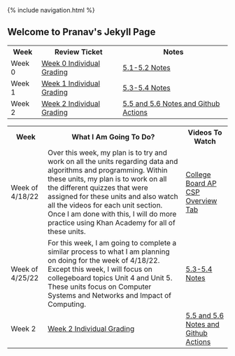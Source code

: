 {% include navigation.html %}

## Welcome to Pranav's Jekyll Page


<table>
  <tr>
    <th>
      Week
    </th>
    <th>
      Review Ticket
    </th>
    <th>
      Notes
    </th>
  </tr>
  <tr>
    <td>
      Week 0
    </td>
    <td>
      <a href="https://github.com/PranavP04/Pranav-Data-Structures-Repository-Tri-3/issues/1">Week 0 Individual Grading</a>
    </td>
    <td>
      <a href="5.1-5.2-Notes">5.1-5.2 Notes</a>
    </td>
  </tr>
  <tr>
    <td>
      Week 1
    </td>
    <td>
      <a href="https://github.com/PranavP04/Pranav-Data-Structures-Repository-Tri-3/issues/2">Week 1 Individual Grading</a>
    </td>
    <td>
      <a href="5.3-5.4-Notes">5.3-5.4 Notes</a>
    </td>
  </tr>
  <tr>
    <td>
      Week 2
    </td>
    <td>
      <a href="https://github.com/PranavP04/Pranav-Data-Structures-Repository-Tri-3/issues/3">Week 2 Individual Grading</a>
    </td>
    <td>
      <a href="5.5-5.6-Notes-and-Github-Actions">5.5 and 5.6 Notes and Github Actions</a>
    </td>
  </tr>
  </table>
  
  <table>
  <tr>
    <th>
      Week
    </th>
    <th>
      What I Am Going To Do?
    </th>
    <th>
      Videos To Watch
    </th>
  </tr>
  <tr>
    <td>
       Week of 4/18/22
    </td>
    <td>
       Over this week, my plan is to try and work on all the units regarding data and algorithms and programming. Within these units, my plan is to work on all the different quizzes that were assigned for these units and also watch all the videos for each unit section. Once I am done with this, I will do more practice using Khan Academy for all of these units.
    </td>
    <td>
      <a href="https://apclassroom.collegeboard.org/103/home?unit=0">College Board AP CSP Overview Tab</a>
    </td>
  </tr>
  <tr>
    <td>
      Week of 4/25/22
    </td>
    <td>
      For this week, I am going to complete a similar process to what I am planning on doing for the week of 4/18/22. Except this week, I will focus on collegeboard topics Unit 4 and Unit 5. These units focus on Computer Systems and Networks and Impact of Computing.  
    </td>
    <td>
      <a href="5.3-5.4-Notes">5.3-5.4 Notes</a>
    </td>
  </tr>
  <tr>
    <td>
      Week 2
    </td>
    <td>
      <a href="https://github.com/PranavP04/Pranav-Data-Structures-Repository-Tri-3/issues/3">Week 2 Individual Grading</a>
    </td>
    <td>
      <a href="5.5-5.6-Notes-and-Github-Actions">5.5 and 5.6 Notes and Github Actions</a>
    </td>
  </tr>
  </table>

